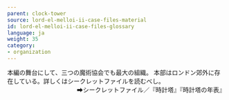 ```yaml
---
parent: clock-tower
source: lord-el-melloi-ii-case-files-material
id: lord-el-melloi-ii-case-files-glossary
language: ja
weight: 35
category:
- organization
---
```


本編の舞台にして、三つの魔術協会でも最大の組織。
本部はロンドン郊外に存在している。詳しくはシークレットファイルを読むべし。
<span style="float:right;">⮕シークレットファイル／『時計塔』『時計塔の年表』</span><br />
